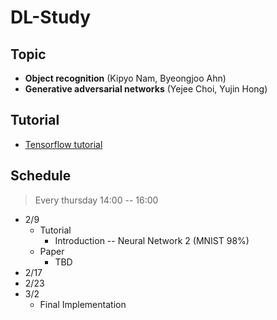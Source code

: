 # DL-Study
## Topic
- **Object recognition** (Kipyo Nam, Byeongjoo Ahn)
- **Generative adversarial networks** (Yejee Choi, Yujin Hong)

## Tutorial
- [Tensorflow tutorial](https://hunkim.github.io/ml/)

## Schedule
> Every thursday 14:00 -- 16:00

- 2/9
    + Tutorial
        * Introduction -- Neural Network 2 (MNIST 98%)
    + Paper
        * TBD
- 2/17
- 2/23
- 3/2
    + Final Implementation



